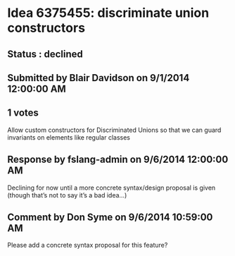 # Idea 6375455: discriminate union constructors #

## Status : declined

## Submitted by Blair Davidson on 9/1/2014 12:00:00 AM

## 1 votes

Allow custom constructors for Discriminated Unions so that we can guard invariants on elements like regular classes

## Response by fslang-admin on 9/6/2014 12:00:00 AM

Declining for now until a more concrete syntax/design proposal is given (though that’s not to say it’s a bad idea…)


## Comment by Don Syme on 9/6/2014 10:59:00 AM

Please add a concrete syntax proposal for this feature?
